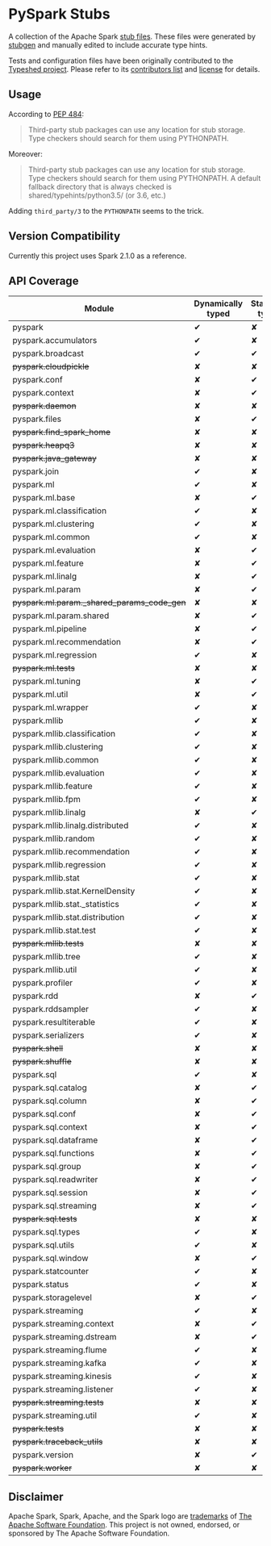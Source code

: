 # PySpark Stubs

A collection of the Apache Spark [stub files](https://www.python.org/dev/peps/pep-0484/#stub-files). These files were generated by [stubgen](https://github.com/python/mypy/blob/master/mypy/stubgen.py) and manually edited to include accurate type hints.

Tests and configuration files have been originally contributed to the [Typeshed project](https://github.com/python/typeshed/). Please refer to its [contributors list](https://github.com/python/typeshed/graphs/contributors) and [license](https://github.com/python/typeshed/blob/master/LICENSE) for details.


## Usage

According to [PEP 484](https://www.python.org/dev/peps/pep-0484/#storing-and-distributing-stub-files): 

> Third-party stub packages can use any location for stub storage. Type checkers should search for them using PYTHONPATH. 

Moreover:

> Third-party stub packages can use any location for stub storage. Type checkers should search for them using PYTHONPATH. A default fallback directory that is always checked is shared/typehints/python3.5/ (or 3.6, etc.)

Adding `third_party/3` to the `PYTHONPATH` seems to the trick.

## Version Compatibility

Currently this project uses Spark 2.1.0 as a reference.

## API Coverage

| Module                                             | Dynamically typed | Statically typed | Notes            |
|----------------------------------------------------|-------------------|------------------|------------------|
| pyspark                                            | ✔                 | ✘                |                  |
| pyspark.accumulators                               | ✔                 | ✘                |                  |
| pyspark.broadcast                                  | ✔                 | ✔                | Mixed            |
| <s>pyspark.cloudpickle</s>                         | ✘                 | ✘                | Internal         |
| pyspark.conf                                       | ✘                 | ✔                |                  |
| pyspark.context                                    | ✘                 | ✔                |                  |
| <s>pyspark.daemon</s>                              | ✘                 | ✘                | Internal         |
| pyspark.files                                      | ✘                 | ✔                |                  |
| <s>pyspark.find\_spark\_home</s>                   | ✘                 | ✘                | Internal         |
| <s>pyspark.heapq3</s>                              | ✘                 | ✘                | Internal         |
| <s>pyspark.java\_gateway</s>                       | ✘                 | ✘                | Internal         |
| pyspark.join                                       | ✔                 | ✘                |                  |
| pyspark.ml                                         | ✔                 | ✘                |                  |
| pyspark.ml.base                                    | ✘                 | ✔                |                  |
| pyspark.ml.classification                          | ✔                 | ✘                |                  |
| pyspark.ml.clustering                              | ✔                 | ✘                |                  |
| pyspark.ml.common                                  | ✔                 | ✘                |                  |
| pyspark.ml.evaluation                              | ✘                 | ✔                |                  |
| pyspark.ml.feature                                 | ✘                 | ✔                |                  |
| pyspark.ml.linalg                                  | ✘                 | ✔                |                  |
| pyspark.ml.param                                   | ✘                 | ✔                |                  |
| <s>pyspark.ml.param._shared_params\_code\_gen</s>  | ✘                 | ✘                | Internal         |
| pyspark.ml.param.shared                            | ✘                 | ✔                |                  |
| pyspark.ml.pipeline                                | ✘                 | ✔                |                  |
| pyspark.ml.recommendation                          | ✘                 | ✔                |                  |
| pyspark.ml.regression                              | ✔                 | ✘                |                  |
| <s>pyspark.ml.tests</s>                            | ✘                 | ✘                | Tests            |
| pyspark.ml.tuning                                  | ✘                 | ✔                |                  |
| pyspark.ml.util                                    | ✘                 | ✔                |                  |
| pyspark.ml.wrapper                                 | ✔                 | ✘                |                  |
| pyspark.mllib                                      | ✔                 | ✘                |                  |
| pyspark.mllib.classification                       | ✔                 | ✘                |                  |
| pyspark.mllib.clustering                           | ✔                 | ✘                |                  |
| pyspark.mllib.common                               | ✔                 | ✘                |                  |
| pyspark.mllib.evaluation                           | ✔                 | ✘                |                  |
| pyspark.mllib.feature                              | ✔                 | ✘                |                  |
| pyspark.mllib.fpm                                  | ✔                 | ✘                |                  |
| pyspark.mllib.linalg                               | ✘                 | ✔                |                  |
| pyspark.mllib.linalg.distributed                   | ✔                 | ✘                |                  |
| pyspark.mllib.random                               | ✔                 | ✘                |                  |
| pyspark.mllib.recommendation                       | ✔                 | ✘                |                  |
| pyspark.mllib.regression                           | ✔                 | ✘                |                  |
| pyspark.mllib.stat                                 | ✔                 | ✘                |                  |
| pyspark.mllib.stat.KernelDensity                   | ✔                 | ✘                |                  |
| pyspark.mllib.stat._statistics                     | ✔                 | ✘                |                  |
| pyspark.mllib.stat.distribution                    | ✔                 | ✘                |                  |
| pyspark.mllib.stat.test                            | ✔                 | ✘                |                  |
| <s>pyspark.mllib.tests</s>                         | ✘                 | ✘                | Tests            |
| pyspark.mllib.tree                                 | ✔                 | ✘                |                  |
| pyspark.mllib.util                                 | ✔                 | ✘                |                  |
| pyspark.profiler                                   | ✔                 | ✘                |                  |
| pyspark.rdd                                        | ✘                 | ✔                |                  |
| pyspark.rddsampler                                 | ✔                 | ✘                |                  |
| pyspark.resultiterable                             | ✔                 | ✘                |                  |
| pyspark.serializers                                | ✔                 | ✘                |                  |
| <s>pyspark.shell</s>                               | ✘                 | ✘                | Internal         |
| <s>pyspark.shuffle</s>                             | ✘                 | ✘                | Internal         |
| pyspark.sql                                        | ✔                 | ✘                |                  |
| pyspark.sql.catalog                                | ✘                 | ✔                |                  |
| pyspark.sql.column                                 | ✘                 | ✔                |                  |
| pyspark.sql.conf                                   | ✘                 | ✔                |                  |
| pyspark.sql.context                                | ✘                 | ✔                |                  |
| pyspark.sql.dataframe                              | ✘                 | ✔                |                  |
| pyspark.sql.functions                              | ✘                 | ✔                |                  |
| pyspark.sql.group                                  | ✘                 | ✔                |                  |
| pyspark.sql.readwriter                             | ✘                 | ✔                |                  |
| pyspark.sql.session                                | ✘                 | ✔                |                  |
| pyspark.sql.streaming                              | ✘                 | ✔                |                  |
| <s>pyspark.sql.tests</s>                           | ✘                 | ✘                | Tests            |
| pyspark.sql.types                                  | ✔                 | ✘                |                  |
| pyspark.sql.utils                                  | ✔                 | ✘                |                  |
| pyspark.sql.window                                 | ✘                 | ✔                |                  |
| pyspark.statcounter                                | ✔                 | ✘                |                  |
| pyspark.status                                     | ✔                 | ✘                |                  |
| pyspark.storagelevel                               | ✘                 | ✔                |                  |
| pyspark.streaming                                  | ✔                 | ✘                |                  |
| pyspark.streaming.context                          | ✘                 | ✔                |                  |
| pyspark.streaming.dstream                          | ✘                 | ✔                |                  |
| pyspark.streaming.flume                            | ✔                 | ✘                |                  |
| pyspark.streaming.kafka                            | ✔                 | ✘                |                  |
| pyspark.streaming.kinesis                          | ✔                 | ✘                |                  |
| pyspark.streaming.listener                         | ✔                 | ✘                |                  |
| <s>pyspark.streaming.tests</s>                     | ✘                 | ✘                | Tests            |
| pyspark.streaming.util                             | ✔                 | ✘                |                  |
| <s>pyspark.tests</s>                               | ✘                 | ✘                | Tests            |
| <s>pyspark.traceback\_utils</s>                    | ✘                 | ✘                | Internal         |
| pyspark.version                                    | ✘                 | ✔                |                  |
| <s>pyspark.worker</s>                              | ✘                 | ✘                | Internal         |

## Disclaimer

Apache Spark, Spark, Apache, and the Spark logo are <a href="https://www.apache.org/foundation/marks/">trademarks</a> of
  <a href="http://www.apache.org">The Apache Software Foundation</a>. This project is not owned, endorsed, or sponsored by The Apache Software Foundation.

